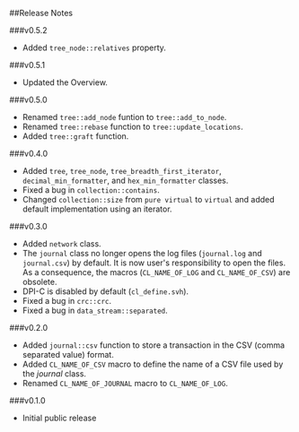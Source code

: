 ##Release Notes

###v0.5.2
- Added `tree_node::relatives` property.

###v0.5.1
- Updated the Overview.

###v0.5.0
- Renamed `tree::add_node` funtion to `tree::add_to_node`.
- Renamed `tree::rebase` function to `tree::update_locations`.
- Added `tree::graft` function.

###v0.4.0
- Added `tree`, `tree_node`, `tree_breadth_first_iterator`, `decimal_min_formatter`, and `hex_min_formatter` classes.
- Fixed a bug in `collection::contains`.
- Changed `collection::size` from `pure virtual` to `virtual` and added default implementation using an iterator.

###v0.3.0
- Added `network` class.
- The `journal` class no longer opens the log files (`journal.log` and
  `journal.csv`) by default. It is now user's responsibility to open the
  files. As a consequence, the macros (`CL_NAME_OF_LOG` and `CL_NAME_OF_CSV`)
  are obsolete.
- DPI-C is disabled by default (`cl_define.svh`).
- Fixed a bug in `crc::crc`.
- Fixed a bug in `data_stream::separated`.

###v0.2.0
- Added `journal::csv` function to store a transaction in the CSV (comma
  separated value) format.
- Added `CL_NAME_OF_CSV` macro to define the name of a CSV file used by the
  *journal* class.
- Renamed `CL_NAME_OF_JOURNAL` macro to `CL_NAME_OF_LOG`.

###v0.1.0
- Initial public release